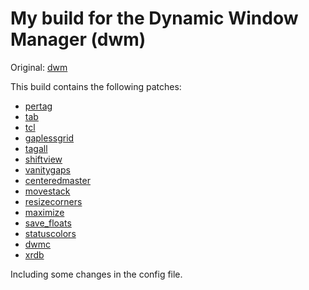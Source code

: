 # My build for the Dynamic Window Manager (dwm)

Original: [dwm](https://dwm.suckless.org/)

This build contains the following patches:
  * [pertag](https://dwm.suckless.org/patches/pertag/)
  * [tab](https://dwm.suckless.org/patches/tab/)
  * [tcl](https://dwm.suckless.org/patches/three-column/)
  * [gaplessgrid](https://dwm.suckless.org/patches/gaplessgrid/)
  * [tagall](https://dwm.suckless.org/patches/tagall/)
  * [shiftview](https://lists.suckless.org/dev/1104/7590.html)
  * [vanitygaps](https://dwm.suckless.org/patches/vanitygaps/)
  * [centeredmaster](https://dwm.suckless.org/patches/centeredmaster/)
  * [movestack](https://dwm.suckless.org/patches/movestack/)
  * [resizecorners](https://dwm.suckless.org/patches/resizecorners/)
  * [maximize](https://dwm.suckless.org/patches/maximize/)
  * [save\_floats](https://dwm.suckless.org/patches/save_floats/)
  * [statuscolors](https://dwm.suckless.org/patches/statuscolors/)
  * [dwmc](https://dwm.suckless.org/patches/dwmc/)
  * [xrdb](https://dwm.suckless.org/patches/xrdb/)

Including some changes in the config file.
